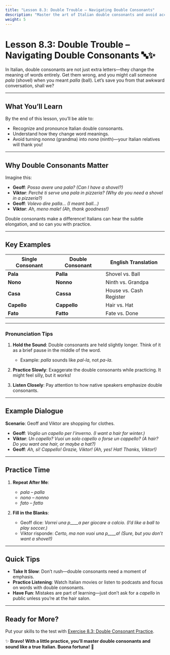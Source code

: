 ```yaml
---
title: "Lesson 8.3: Double Trouble – Navigating Double Consonants"
description: "Master the art of Italian double consonants and avoid accidentally saying embarrassing words."
weight: 5
---
```


# Lesson 8.3: Double Trouble – Navigating Double Consonants 🔤✨  

In Italian, double consonants are not just extra letters—they change the meaning of words entirely. Get them wrong, and you might call someone *pala* (shovel) when you meant *palla* (ball). Let’s save you from that awkward conversation, shall we?

---

## What You’ll Learn  

By the end of this lesson, you’ll be able to:  
- Recognize and pronounce Italian double consonants.  
- Understand how they change word meanings.  
- Avoid turning *nonna* (grandma) into *nona* (ninth)—your Italian relatives will thank you!  

---

## Why Double Consonants Matter  

Imagine this:  
- **Geoff**: *Posso avere una pala?* *(Can I have a shovel?)*  
- **Viktor**: *Perché ti serve una pala in pizzeria?* *(Why do you need a shovel in a pizzeria?)*  
- **Geoff**: *Volevo dire palla…* *(I meant ball…)*  
- **Viktor**: *Ah, meno male!* *(Ah, thank goodness!)*  

Double consonants make a difference! Italians can hear the subtle elongation, and so can you with practice.

---

## Key Examples  

| Single Consonant | Double Consonant | English Translation |  
|------------------|------------------|---------------------|  
| **Pala**         | **Palla**        | Shovel vs. Ball     |  
| **Nono**         | **Nonno**        | Ninth vs. Grandpa   |  
| **Casa**         | **Cassa**        | House vs. Cash Register |  
| **Capello**      | **Cappello**     | Hair vs. Hat        |  
| **Fato**         | **Fatto**        | Fate vs. Done       |  

---

### Pronunciation Tips  

1. **Hold the Sound**: Double consonants are held slightly longer. Think of it as a brief pause in the middle of the word.  
   - Example: *palla* sounds like *pal-la*, not *pa-la*.  

2. **Practice Slowly**: Exaggerate the double consonants while practicing. It might feel silly, but it works!  

3. **Listen Closely**: Pay attention to how native speakers emphasize double consonants.  

---

## Example Dialogue  

**Scenario**: Geoff and Viktor are shopping for clothes.  

- **Geoff**: *Voglio un capello per l’inverno.* *(I want a hair for winter.)*  
- **Viktor**: *Un capello? Vuoi un solo capello o forse un cappello?* *(A hair? Do you want one hair, or maybe a hat?)*  
- **Geoff**: *Ah, sì! Cappello! Grazie, Viktor!* *(Ah, yes! Hat! Thanks, Viktor!)*  

---

## Practice Time  

1. **Repeat After Me**:  
   - *pala – palla*  
   - *nono – nonno*  
   - *fato – fatto*  

2. **Fill in the Blanks**:  
   - Geoff dice: *Vorrei una p____a per giocare a calcio.* *(I’d like a ball to play soccer.)*  
   - Viktor risponde: *Certo, ma non vuoi una p____a!* *(Sure, but you don’t want a shovel!)*  

---

## Quick Tips  

- **Take It Slow**: Don’t rush—double consonants need a moment of emphasis.  
- **Practice Listening**: Watch Italian movies or listen to podcasts and focus on words with double consonants.  
- **Have Fun**: Mistakes are part of learning—just don’t ask for a *capello* in public unless you’re at the hair salon.  

---

## Ready for More?  

Put your skills to the test with [Exercise 8.3: Double Consonant Practice](../exercise8.3/).  

✨ **Bravo! With a little practice, you’ll master double consonants and sound like a true Italian. Buona fortuna!** 🌟  

